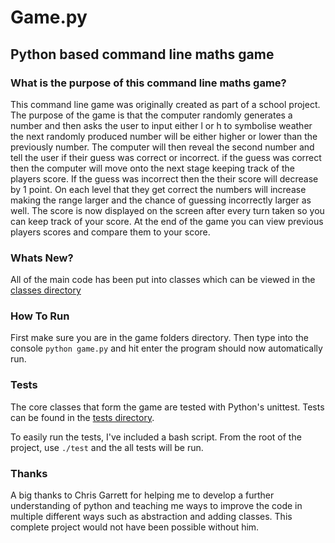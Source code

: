 # Game.py
## Python based command line maths game


### What is the purpose of this command line maths game?

This command line game was originally created as part of a school project.
The purpose of the game is that the computer randomly generates a number and then 
asks the user to input either l or h to symbolise weather the next randomly produced
number will be either higher or lower than the previously number. The computer will 
then reveal the second number and tell the user if their guess was correct or incorrect.
if the guess was correct then the computer will move onto the next stage keeping track
of the players score. If the guess was incorrect then the their score will decrease by 1 point. On each level that they get correct the numbers will increase making 
the range larger and the chance of guessing incorrectly larger as well.
The score is now displayed on the screen after every turn taken so you can keep track of your score.
At the end of the game you can view previous players scores and compare them to your score.

### Whats New?

All of the main code has been put into classes which can be viewed in the [classes directory](classes/)

### How To Run

First make sure you are in the game folders directory. Then type into the console `python game.py` and hit enter the program should now automatically run.

### Tests

The core classes that form the game are tested with Python's unittest. Tests can be found in the [tests directory](tests/).

To easily run the tests, I've included a bash script. From the root of the project, use `./test` and the all tests will be run.

### Thanks

A big thanks to Chris Garrett for helping me to develop a further understanding of python and teaching me ways to improve the code in multiple different ways such as abstraction and adding classes. This complete project would not have been possible without him. 